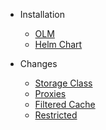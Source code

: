 <!-- _navbar.md -->

* Installation

  * [OLM](olm.md)
  * [Helm Chart](helm.md)

* Changes
  * [Storage Class](sc.md)
  * [Proxies](px.md)
  * [Filtered Cache](cache.md)
  * [Restricted](restricted.md)
